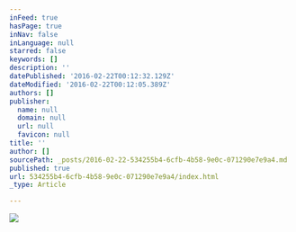```yaml
---
inFeed: true
hasPage: true
inNav: false
inLanguage: null
starred: false
keywords: []
description: ''
datePublished: '2016-02-22T00:12:32.129Z'
dateModified: '2016-02-22T00:12:05.389Z'
authors: []
publisher:
  name: null
  domain: null
  url: null
  favicon: null
title: ''
author: []
sourcePath: _posts/2016-02-22-534255b4-6cfb-4b58-9e0c-071290e7e9a4.md
published: true
url: 534255b4-6cfb-4b58-9e0c-071290e7e9a4/index.html
_type: Article

---
```

![](https://the-grid-user-content.s3-us-west-2.amazonaws.com/12748e80-82a5-4893-a382-6dbb0c1cf63d.jpg)